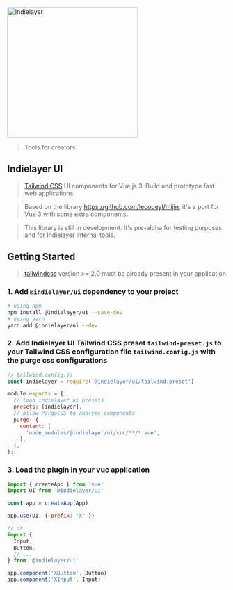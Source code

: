 <a href="https://indielayer.com/">
  <img src="https://user-images.githubusercontent.com/3942799/90314498-25807a80-df0c-11ea-9e3a-b2b919bc9f10.png" alt="Indielayer" width="300" />
</a>

> Tools for creators.

## Indielayer UI

> [Tailwind CSS](https://tailwindcss.com) UI components for Vue.js 3. Build and prototype fast web applications.

> Based on the library https://github.com/lecoueyl/mijin, it's a port for Vue 3 with some extra components.

<!-- - [📖 Documentation](https://indielayer.com/ui) -->
> This library is still in development. It's pre-alpha for testing purposes and for Indielayer internal tools.

## Getting Started

> [tailwindcss](https://tailwindcss.com) version >= 2.0 must be already present in your application

### 1. Add `@indielayer/ui` dependency to your project

```bash
# using npm
npm install @indielayer/ui --save-dev
# using yarn
yarn add @indielayer/ui --dev
```

### 2. Add Indielayer UI Tailwind CSS preset `tailwind-preset.js` to your Tailwind CSS configuration file `tailwind.config.js` with the purge css configurations

```javascript
// tailwind.config.js
const indielayer = require('@indielayer/ui/tailwind.preset')

module.exports = {
  // load indielayer ui presets
  presets: [indielayer],
  // allow PurgeCSS to analyze components
  purge: {
    content: [
      'node_modules/@indielayer/ui/src/**/*.vue',
    ],
  },
};
```

### 3. Load the plugin in your vue application

```javascript
import { createApp } from 'vue'
import UI from '@indielayer/ui'

const app = createApp(App)

app.use(UI, { prefix: 'X' })

// or
import {
  Input,
  Button,
  // ...
} from '@indielayer/ui'

app.component('XButton', Button)
app.component('XInput', Input)
```

<!-- [📖 &nbsp;Read more](https://indielayer.com/ui) -->

